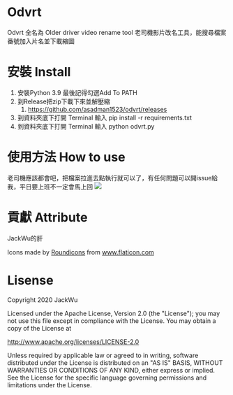 # Odvrt

Odvrt 全名為 Older driver video rename tool 老司機影片改名工具，能搜尋檔案番號加入片名並下載縮圖

# 安裝 Install

1. 安裝Python 3.9 最後記得勾選Add To PATH
1. 到Release把zip下載下來並解壓縮
   1. https://github.com/asadman1523/odvrt/releases
1. 到資料夾底下打開 Terminal 輸入 pip install -r requirements.txt
1. 到資料夾底下打開 Terminal 輸入 python odvrt.py

# 使用方法 How to use
老司機應該都會吧，把檔案拉進去點執行就可以了，有任何問題可以開issue給我，平日要上班不一定會馬上回
![](how_to_use.gif)

# 貢獻 Attribute
JackWu的肝
<div>Icons made by <a href="https://www.flaticon.com/authors/roundicons" title="Roundicons">Roundicons</a> from <a href="https://www.flaticon.com/" title="Flaticon">www.flaticon.com</a></div>


# Lisense
Copyright 2020 JackWu

Licensed under the Apache License, Version 2.0 (the "License");
you may not use this file except in compliance with the License.
You may obtain a copy of the License at

   http://www.apache.org/licenses/LICENSE-2.0

Unless required by applicable law or agreed to in writing, software
distributed under the License is distributed on an "AS IS" BASIS,
WITHOUT WARRANTIES OR CONDITIONS OF ANY KIND, either express or implied.
See the License for the specific language governing permissions and
limitations under the License.
